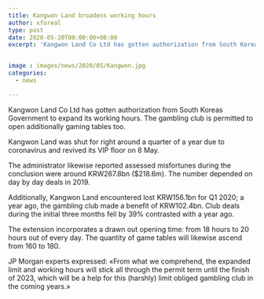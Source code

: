 ```yaml
---
title: Kangwon Land broadens working hours
author: xforeal 
type: post
date: 2020-05-20T00:00:00+00:00
excerpt: 'Kangwon Land Co Ltd has gotten authorization from South Koreas Government to broaden its working hours '


image : images/news/2020/05/Kangwon.jpg
categories:
  - news

---
```

Kangwon Land Co Ltd has gotten authorization from South Koreas Government to expand its working hours. The gambling club is permitted to open additionally gaming tables too. 

Kangwon Land was shut for right around a quarter of a year due to coronavirus and revived its VIP floor on 8 May. 

The administrator likewise reported assessed misfortunes during the conclusion were around KRW267.8bn ($218.6m). The number depended on day by day deals in 2019. 

Additionally, Kangwon Land encountered lost KRW156.1bn for Q1 2020; a year ago, the gambling club made a benefit of KRW102.4bn. Club deals during the initial three months fell by 39&percnt; contrasted with a year ago. 

The extension incorporates a drawn out opening time: from 18 hours to 20 hours out of every day. The quantity of game tables will likewise ascend from 160 to 180. 

JP Morgan experts expressed: &#171;From what we comprehend, the expanded limit and working hours will stick all through the permit term until the finish of 2023, which will be a help for this (harshly) limit obliged gambling club in the coming years.&#187;